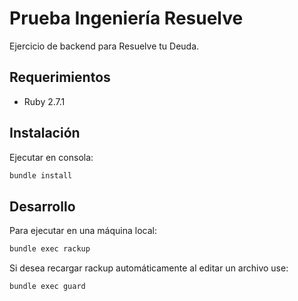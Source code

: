 # Prueba Ingeniería Resuelve

Ejercicio de backend para Resuelve tu Deuda.

## Requerimientos

- Ruby 2.7.1

## Instalación

Ejecutar en consola:

```bash
bundle install
```

## Desarrollo

Para ejecutar en una máquina local:

```bash
bundle exec rackup
```

Si desea recargar rackup automáticamente al editar un archivo use:

```bash
bundle exec guard
```
